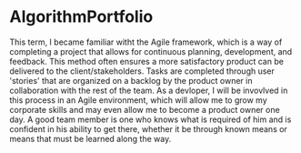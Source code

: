 # AlgorithmPortfolio

This term, I became familiar witht the Agile framework, which is a way of completing a project that allows for continuous planning, development, and feedback. This method often ensures a more satisfactory product can be delivered to the client/stakeholders. Tasks are completed through user 'stories' that are organized on a backlog by the product owner in collaboration with the rest of the team. As a devloper, I will be invovlved in this process in an Agile environment, which will allow me to grow my corporate skills and may even allow me to become a product owner one day. A good team member is one who knows what is required of him and is confident in his ability to get there, whether it be through known means or means that must be learned along the way.
